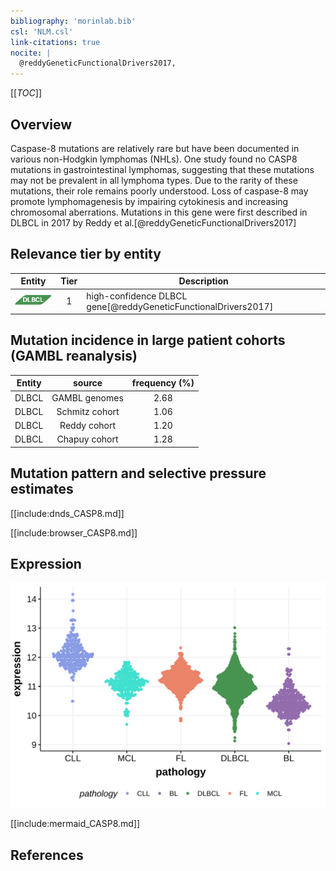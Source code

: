```yaml
---
bibliography: 'morinlab.bib'
csl: 'NLM.csl'
link-citations: true
nocite: |
  @reddyGeneticFunctionalDrivers2017, 
---
```

[[_TOC_]]

## Overview

Caspase-8 mutations are relatively rare but have been documented in various non-Hodgkin lymphomas (NHLs). One study found no CASP8 mutations in gastrointestinal lymphomas, suggesting that these mutations may not be prevalent in all lymphoma types. Due to the rarity of these mutations, their role remains poorly understood. Loss of caspase-8 may promote lymphomagenesis by impairing cytokinesis and increasing chromosomal aberrations.
Mutations in this gene were first described in DLBCL in 2017 by Reddy et al.[@reddyGeneticFunctionalDrivers2017]


## Relevance tier by entity

|Entity|Tier|Description               |
|:------:|:----:|--------------------------|
|![DLBCL](images/icons/DLBCL_tier1.png) |1   |high-confidence DLBCL gene[@reddyGeneticFunctionalDrivers2017]|

## Mutation incidence in large patient cohorts (GAMBL reanalysis)

|Entity|source        |frequency (%)|
|:------:|:--------------:|:-------------:|
|DLBCL |GAMBL genomes |2.68         |
|DLBCL |Schmitz cohort|1.06         |
|DLBCL |Reddy cohort  |1.20         |
|DLBCL |Chapuy cohort |1.28         |

## Mutation pattern and selective pressure estimates

[[include:dnds_CASP8.md]]




[[include:browser_CASP8.md]]

## Expression
![](images/gene_expression/CASP8_by_pathology.svg)

[[include:mermaid_CASP8.md]]

## References


<!-- ORIGIN: reddyGeneticFunctionalDrivers2017 -->
<!-- DLBCL: reddyGeneticFunctionalDrivers2017 -->
